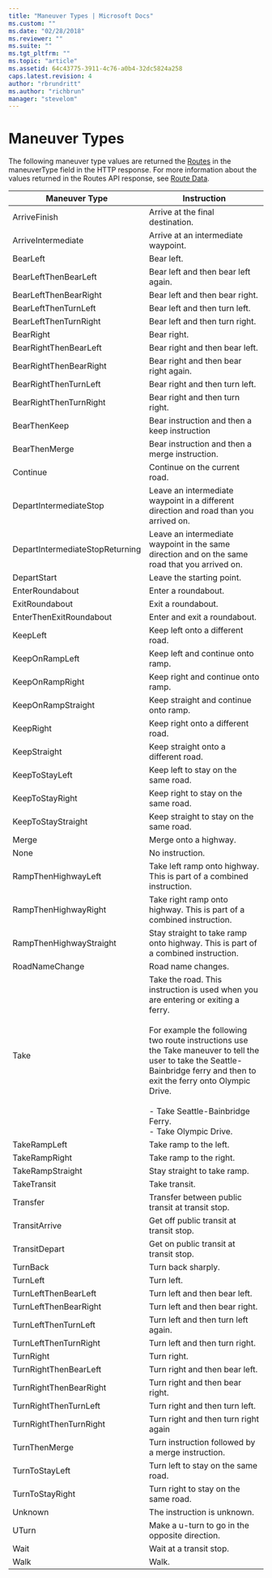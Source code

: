 ```yaml
---
title: "Maneuver Types | Microsoft Docs"
ms.custom: ""
ms.date: "02/28/2018"
ms.reviewer: ""
ms.suite: ""
ms.tgt_pltfrm: ""
ms.topic: "article"
ms.assetid: 64c43775-3911-4c76-a0b4-32dc5824a258
caps.latest.revision: 4
author: "rbrundritt"
ms.author: "richbrun"
manager: "stevelom"
---
```

# Maneuver Types
The following maneuver type values are returned the [Routes](../rest-services/routes-api.md) in the maneuverType field in the HTTP response. For more information about the values returned in the Routes API response, see [Route Data](../rest-services/route-data.md).  
  
|Maneuver Type|Instruction|  
|-------------------|-----------------|  
|ArriveFinish|Arrive at the final destination.|  
|ArriveIntermediate|Arrive at an intermediate waypoint.|  
|BearLeft|Bear left.|  
|BearLeftThenBearLeft|Bear left and then bear left again.|  
|BearLeftThenBearRight|Bear left and then bear right.|  
|BearLeftThenTurnLeft|Bear left and then turn left.|  
|BearLeftThenTurnRight|Bear left and then turn right.|  
|BearRight|Bear right.|  
|BearRightThenBearLeft|Bear right and then bear left.|  
|BearRightThenBearRight|Bear right and then bear right again.|  
|BearRightThenTurnLeft|Bear right and then turn left.|  
|BearRightThenTurnRight|Bear right and then turn right.|  
|BearThenKeep|Bear instruction and then a keep instruction|  
|BearThenMerge|Bear instruction and then a merge instruction.|  
|Continue|Continue on the current road.|  
|DepartIntermediateStop|Leave an intermediate waypoint in a different direction and road than you arrived on.|  
|DepartIntermediateStopReturning|Leave an intermediate waypoint in the same direction and on the same road that you arrived on.|  
|DepartStart|Leave the starting point.|  
|EnterRoundabout|Enter a roundabout.|  
|ExitRoundabout|Exit a roundabout.|  
|EnterThenExitRoundabout|Enter and exit a roundabout.|  
|KeepLeft|Keep left onto a different road.|  
|KeepOnRampLeft|Keep left and continue onto ramp.|  
|KeepOnRampRight|Keep right and continue onto ramp.|  
|KeepOnRampStraight|Keep straight and continue onto ramp.|  
|KeepRight|Keep right onto a different road.|  
|KeepStraight|Keep straight onto a different road.|  
|KeepToStayLeft|Keep left to stay on the same road.|  
|KeepToStayRight|Keep right to stay on the same road.|  
|KeepToStayStraight|Keep straight to stay on the same road.|  
|Merge|Merge onto a highway.|  
|None|No instruction.|  
|RampThenHighwayLeft|Take left ramp onto highway. This is part of a combined instruction.|  
|RampThenHighwayRight|Take right ramp onto highway. This is part of a combined instruction.|  
|RampThenHighwayStraight|Stay straight to take ramp onto highway. This is part of a combined instruction.|  
|RoadNameChange|Road name changes.|  
|Take|Take the road. This instruction is used when you are entering or exiting a ferry.<br /><br /> For example the following two route instructions use the Take maneuver to tell the user to take the Seattle-Bainbridge ferry and then to exit the ferry onto Olympic Drive.<br /><br /> -   Take Seattle-Bainbridge Ferry.<br />-   Take Olympic Drive.|  
|TakeRampLeft|Take ramp to the left.|  
|TakeRampRight|Take ramp to the right.|  
|TakeRampStraight|Stay straight to take ramp.|  
|TakeTransit|Take transit.|  
|Transfer|Transfer between public transit at transit stop.|  
|TransitArrive|Get off public transit at transit stop.|  
|TransitDepart|Get on public transit at transit stop.|  
|TurnBack|Turn back sharply.|  
|TurnLeft|Turn left.|  
|TurnLeftThenBearLeft|Turn left and then bear left.|  
|TurnLeftThenBearRight|Turn left and then bear right.|  
|TurnLeftThenTurnLeft|Turn left and then turn left again.|  
|TurnLeftThenTurnRight|Turn left and then turn right.|  
|TurnRight|Turn right.|  
|TurnRightThenBearLeft|Turn right and then bear left.|  
|TurnRightThenBearRight|Turn right and then bear right.|  
|TurnRightThenTurnLeft|Turn right and then turn left.|  
|TurnRightThenTurnRight|Turn right and then turn right again|  
|TurnThenMerge|Turn instruction followed by a merge instruction.|  
|TurnToStayLeft|Turn left to stay on the same road.|  
|TurnToStayRight|Turn right to stay on the same road.|  
|Unknown|The instruction is unknown.|  
|UTurn|Make a u-turn to go in the opposite direction.|  
|Wait|Wait at a transit stop.|  
|Walk|Walk.|